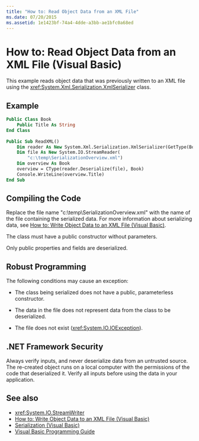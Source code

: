 ```yaml
---
title: "How to: Read Object Data from an XML File"
ms.date: 07/20/2015
ms.assetid: 1e1423bf-74a4-4dde-a3bb-ae1bfc0a68ed
---
```

# How to: Read Object Data from an XML File (Visual Basic)
This example reads object data that was previously written to an XML file using the <xref:System.Xml.Serialization.XmlSerializer> class.  
  
## Example  
  
```vb  
Public Class Book  
    Public Title As String  
End Class  
  
Public Sub ReadXML()  
    Dim reader As New System.Xml.Serialization.XmlSerializer(GetType(Book))  
    Dim file As New System.IO.StreamReader(  
        "c:\temp\SerializationOverview.xml")  
    Dim overview As Book  
    overview = CType(reader.Deserialize(file), Book)  
    Console.WriteLine(overview.Title)  
End Sub  
```  
  
## Compiling the Code  
 Replace the file name "c:\temp\SerializationOverview.xml" with the name of the file containing the serialized data. For more information about serializing data, see [How to: Write Object Data to an XML File (Visual Basic)](../../../../visual-basic/programming-guide/concepts/serialization/how-to-write-object-data-to-an-xml-file.md).  
  
 The class must have a public constructor without parameters.  
  
 Only public properties and fields are deserialized.  
  
## Robust Programming  
 The following conditions may cause an exception:  
  
- The class being serialized does not have a public, parameterless constructor.  
  
- The data in the file does not represent data from the class to be deserialized.  
  
- The file does not exist (<xref:System.IO.IOException>).  
  
## .NET Framework Security  
 Always verify inputs, and never deserialize data from an untrusted source. The re-created object runs on a local computer with the permissions of the code that deserialized it. Verify all inputs before using the data in your application.  
  
## See also

- <xref:System.IO.StreamWriter>
- [How to: Write Object Data to an XML File (Visual Basic)](../../../../visual-basic/programming-guide/concepts/serialization/how-to-write-object-data-to-an-xml-file.md)
- [Serialization (Visual Basic)](../../../../visual-basic/programming-guide/concepts/serialization/index.md)
- [Visual Basic Programming Guide](../../../../visual-basic/programming-guide/index.md)
